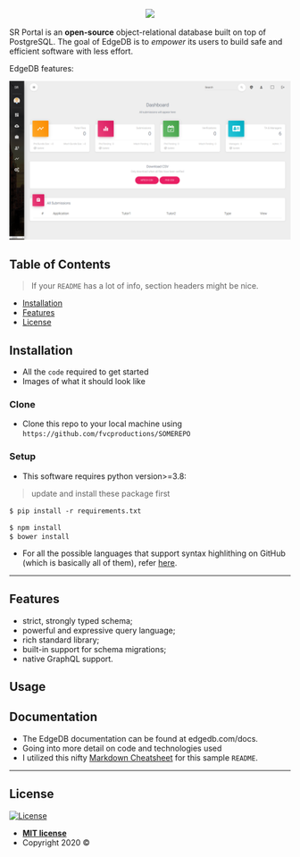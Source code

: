 <p align="center">
  <a href="https://edgedb.com"><img width="160px" src="logo.svg"></a>
</p>


SR Portal is an **open-source** object-relational database built on top of
PostgreSQL. The goal of EdgeDB is to _empower_ its users to build safe
and efficient software with less effort.

EdgeDB features:


![Alt text](/src/p1.png?raw=true "Optional Title")

## Table of Contents

> If your `README` has a lot of info, section headers might be nice.

- [Installation](#installation)
- [Features](#features)
- [License](#license)



## Installation

- All the `code` required to get started
- Images of what it should look like

### Clone

- Clone this repo to your local machine using `https://github.com/fvcproductions/SOMEREPO`

### Setup

- This software requires python version>=3.8:

> update and install these package first

```shell
$ pip install -r requirements.txt
```

> 

```shell
$ npm install
$ bower install
```

- For all the possible languages that support syntax highlithing on GitHub (which is basically all of them), refer <a href="https://github.com/github/linguist/blob/master/lib/linguist/languages.yml" target="_blank">here</a>.

---

## Features

- strict, strongly typed schema;
- powerful and expressive query language;
- rich standard library;
- built-in support for schema migrations;
- native GraphQL support.
## Usage 
## Documentation
- The EdgeDB documentation can be found at edgedb.com/docs.
- Going into more detail on code and technologies used
- I utilized this nifty <a href="https://github.com/adam-p/markdown-here/wiki/Markdown-Cheatsheet" target="_blank">Markdown Cheatsheet</a> for this sample `README`.

---


## License

[![License](http://img.shields.io/:license-mit-blue.svg?style=flat-square)](http://badges.mit-license.org)

- **[MIT license](http://opensource.org/licenses/mit-license.php)**
- Copyright 2020 ©
